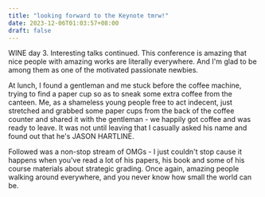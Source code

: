 ```yaml
---
title: "looking forward to the Keynote tmrw!"
date: 2023-12-06T01:03:57+08:00
draft: false
---
```


WINE day 3. Interesting talks continued. This conference is amazing that nice people with amazing works are literally everywhere. And I'm glad to be among them as one of the motivated passionate newbies.

At lunch, I found a gentleman and me stuck before the coffee machine, trying to find a paper cup so as to sneak some extra coffee from the canteen. Me, as a shameless young people free to act indecent, just stretched and grabbed some paper cups from the back of the coffee counter and shared it with the gentleman - we happily got coffee and was ready to leave. It was not until leaving that I casually asked his name and found out that he's JASON HARTLINE.

Followed was a non-stop stream of OMGs - I just couldn't stop cause it happens when you've read a lot of his papers, his book and some of his course materials about strategic grading. Once again, amazing people walking around everywhere, and you never know how small the world can be.
